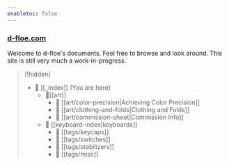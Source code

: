 ```yaml
---
enabletoc: false
---
```


### [d-floe.com](https://d-floe.com/)

Welcome to d-floe's documents. Feel free to browse and look around. This site is still very much a work-in-progress.

> [!hidden]
>
> -   📁 [[_index]] (You are here)
>     -   📂[[art]]
>         -   📄 [[art/color-precision|Achieving Color Precision]]
>         -   📄 [[art/clothing-and-folds|Clothing and Folds]]
>         -   📄 [[art/commission-sheet|Commission Info]]
>     -   📁 [[keyboard-index|keyboards]]
>         -   📂 [[tags/keycaps]]
>         -   📂 [[tags/switches]]
>         -   📂 [[tags/stabilizers]]
>         -   📂 [[tags/misc]]
